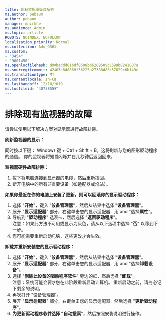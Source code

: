 ```yaml
---
title: 现有监视器疑难解答
ms.author: pebaum
author: pebaum
manager: mnirkhe
ms.audience: Admin
ms.topic: article
ROBOTS: NOINDEX, NOFOLLOW
localization_priority: Normal
ms.collection: Adm_O365
ms.custom:
- "3454"
- "9001450"
ms.openlocfilehash: d90baddd01bdf8508bd6289509c8399b8241887a
ms.sourcegitcommit: 42463e8d8869f36225a27388d83d37629c6b149e
ms.translationtype: MT
ms.contentlocale: zh-CN
ms.lasthandoff: 12/18/2019
ms.locfileid: "40738559"
---
```

# <a name="troubleshoot-an-existing-monitor"></a>排除现有监视器的故障

请尝试使用以下解决方案对显示器进行故障排除。 

**刷新监视器的显示：**

同时按以下键： Windows 键 + Ctrl + Shift + B。这将刷新与您的图形驱动程序的通信。 你的监视器将短暂闪烁并在几秒钟后返回回来。

**监视器硬件故障排除：**

1. 拔下将电脑连接到显示器的电缆，然后重新插回。
2. 断开电脑中的所有非重要设备（如适配器或坞站）。

**如果你最近在你的电脑上安装了更新，则可以回滚你的显示驱动程序：**

1. 选择 "**开始**"，键入 "**设备管理器**"，然后从结果中选择 "**设备管理器**"。
2. 展开 "**显示适配器**" 部分，右键单击您的显示适配器，用 and "选择**属性**"。
3. 导航到 "**驱动程序**" 选项卡，然后选择 "**返回驱动程序**"。 <br>
注意：如果此方法不可用或显示为灰色，请从以下选项中选择 "**否**" 以移到下一步。
4. 您可能需要重新启动电脑，这些更改才会生效。

**卸载并重新安装您的显示驱动程序：**

1. 选择 "**开始**"，键入 "**设备管理器**"，然后从结果中选择 "**设备管理器**"。
2. 展开 "**显示适配器**" 部分，右键单击您的显示适配器，用 and "选择**卸载设备**"。 
3. 选择 "**删除此设备的驱动程序软件**" 旁边的框，然后选择 "**卸载**"。<br>
注意：系统可能会要求您在此阶段重新启动计算机。 重新启动之前，请务必记下剩余的说明。
4. 再次打开 "设备管理器"。
5. 展开 "**显示适配器**" 部分，右键单击您的显示适配器，然后选择 "**更新驱动程序**"。
6. **为更新驱动程序软件选择 "自动搜索**"，然后按照安装说明进行操作。